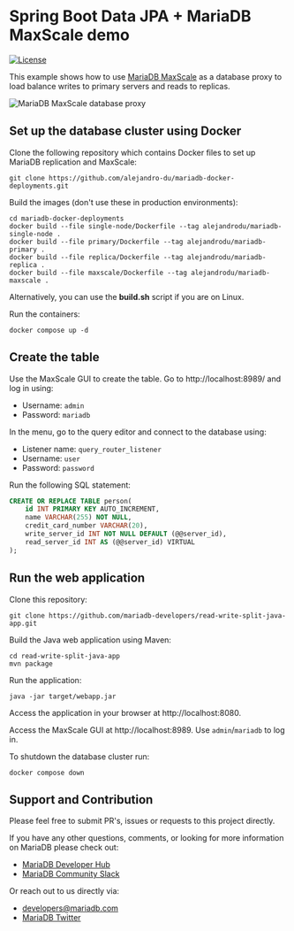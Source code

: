 # Spring Boot Data JPA + MariaDB MaxScale demo

[![License](https://img.shields.io/badge/License-MIT-blue.svg?style=plastic)](https://opensource.org/licenses/MIT)

This example shows how to use [MariaDB MaxScale](https://mariadb.com/docs/products/mariadb-maxscale/) as a database proxy to load balance writes to
primary servers and reads to replicas.

![MariaDB MaxScale database proxy](https://repository-images.githubusercontent.com/558545499/2696d4ed-f270-4ef5-9c97-7516e7ac6f2c)

## Set up the database cluster using Docker

Clone the following repository which contains Docker files to set up MariaDB replication and MaxScale:

```
git clone https://github.com/alejandro-du/mariadb-docker-deployments.git
```

Build the images (don't use these in production environments):

```
cd mariadb-docker-deployments
docker build --file single-node/Dockerfile --tag alejandrodu/mariadb-single-node .
docker build --file primary/Dockerfile --tag alejandrodu/mariadb-primary .
docker build --file replica/Dockerfile --tag alejandrodu/mariadb-replica .
docker build --file maxscale/Dockerfile --tag alejandrodu/mariadb-maxscale .
```

Alternatively, you can use the **build.sh** script if you are on Linux.

Run the containers:

```
docker compose up -d
```

## Create the table

Use the MaxScale GUI to create the table. Go to http://localhost:8989/ and log in using:

* Username: `admin`
* Password: `mariadb`

In the menu, go to the query editor and connect to the database using:

* Listener name: `query_router_listener`
* Username: `user`
* Password: `password`

Run the following SQL statement:

```sql
CREATE OR REPLACE TABLE person(
    id INT PRIMARY KEY AUTO_INCREMENT,
    name VARCHAR(255) NOT NULL,
    credit_card_number VARCHAR(20),
    write_server_id INT NOT NULL DEFAULT (@@server_id),
    read_server_id INT AS (@@server_id) VIRTUAL
);
```

## Run the web application

Clone this repository:

```
git clone https://github.com/mariadb-developers/read-write-split-java-app.git
```

Build the Java web application using Maven:

```
cd read-write-split-java-app
mvn package
```

Run the application:

```
java -jar target/webapp.jar
```

Access the application in your browser at http://localhost:8080.

Access the MaxScale GUI at http://localhost:8989. Use `admin`/`mariadb` to log in.

To shutdown the database cluster run:

```
docker compose down
```

## Support and Contribution

Please feel free to submit PR's, issues or requests to this project
directly.

If you have any other questions, comments, or looking for more information
on MariaDB please check out:

* [MariaDB Developer Hub](https://mariadb.com/developers)
* [MariaDB Community Slack](https://r.mariadb.com/join-community-slack)

Or reach out to us directly via:

* [developers@mariadb.com](mailto:developers@mariadb.com)
* [MariaDB Twitter](https://twitter.com/mariadb)
